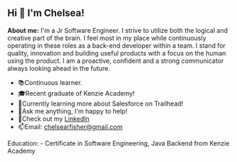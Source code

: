 ## Hi 👋 I'm Chelsea! 

**About me:**
    I'm a Jr Software Engineer. I strive to utilize both the logical and creative part of the brain. I feel most in my place while continuously operating in these roles as a back-end developer within a team. I stand for quality, innovation and building useful products with a focus on the human using the product. I am a proactive, confident and a strong communicator always looking ahead in the future.

- 📚Continuous learner.
- 🎓Recent graduate of Kenzie Academy! 
- 🚀Currently learning more about Salesforce on Trailhead!
- 💬Ask me anything, I'm happy to help!
- 👔Check out my [LinkedIn](https://www.linkedin.com/in/chelseafishersoftwareengineer/)
- 📫Email: [chelsearfisher@gmail.com](chelsearfisher@gmail.com)

Education:
    - Certificate in Software Engineering, Java Backend from Kenzie Academy


<!--
**chelsearfisher/chelsearfisher** is a ✨ _special_ ✨ repository because its `README.md` (this file) appears on your GitHub profile.

Here are some ideas to get you started:

- 🔭 I’m currently working on ...
- 🌱 I’m currently learning ...
- 👯 I’m looking to collaborate on ...
- 🤔 I’m looking for help with ...
- 💬 Ask me about ...
- 📫 How to reach me: ...
- 😄 Pronouns: ...
- ⚡ Fun fact: ...
-->
